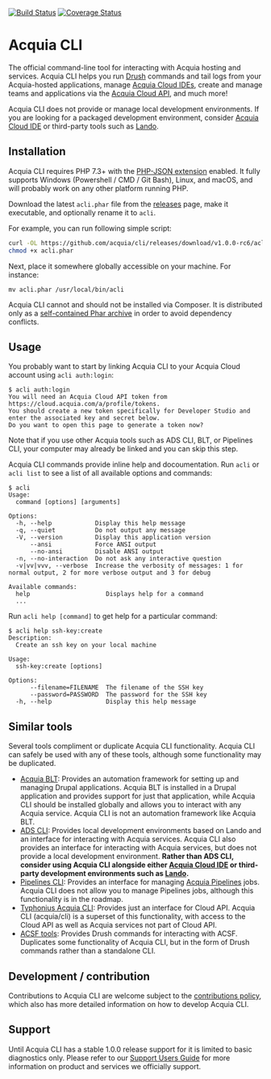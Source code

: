 [![Build Status](https://travis-ci.com/acquia/cli.svg?token=eFBAT6vQ9cqDh1Sed5Mw&branch=master)](https://travis-ci.com/acquia/cli) [![Coverage Status](https://coveralls.io/repos/github/acquia/cli/badge.svg?t=0iJBxN&service=github)](https://coveralls.io/github/acquia/cli)
# Acquia CLI

The official command-line tool for interacting with Acquia hosting and services. Acquia CLI helps you run [Drush](http://www.drush.org/) commands and tail logs from your Acquia-hosted applications, manage [Acquia Cloud IDEs](https://docs.acquia.com/dev-studio/ide/), create and manage teams and applications via the [Acquia Cloud API](https://cloudapi-docs.acquia.com/), and much more!

Acquia CLI does not provide or manage local development environments. If you are looking for a packaged development environment, consider [Acquia Cloud IDE](https://docs.acquia.com/dev-studio/ide/) or third-party tools such as [Lando](https://lando.dev/). 

## Installation

Acquia CLI requires PHP 7.3+ with the [PHP-JSON extension](https://www.php.net/manual/en/book.json.php) enabled. It fully supports Windows (Powershell / CMD / Git Bash), Linux, and macOS, and will probably work on any other platform running PHP. 

Download the latest `acli.phar` file from the [releases](https://github.com/acquia/cli/releases) page, make it executable, and optionally rename it to `acli`. 

For example, you can run following simple script:
```bash
curl -OL https://github.com/acquia/cli/releases/download/v1.0.0-rc6/acli.phar
chmod +x acli.phar
```

Next, place it somewhere globally accessible on your machine. For instance:
```
mv acli.phar /usr/local/bin/acli
```

Acquia CLI cannot and should not be installed via Composer. It is distributed only as a [self-contained Phar archive](https://www.php.net/manual/en/phar.using.intro.php) in order to avoid dependency conflicts.

## Usage

You probably want to start by linking Acquia CLI to your Acquia Cloud account using `acli auth:login`:
```console
$ acli auth:login
You will need an Acquia Cloud API token from https://cloud.acquia.com/a/profile/tokens.
You should create a new token specifically for Developer Studio and enter the associated key and secret below.
Do you want to open this page to generate a token now?
```

Note that if you use other Acquia tools such as ADS CLI, BLT, or Pipelines CLI, your computer may already be linked and you can skip this step.

Acquia CLI commands provide inline help and docoumentation. Run `acli` or `acli list` to see a list of all available options and commands:
```console
$ acli
Usage:
  command [options] [arguments]

Options:
  -h, --help            Display this help message
  -q, --quiet           Do not output any message
  -V, --version         Display this application version
      --ansi            Force ANSI output
      --no-ansi         Disable ANSI output
  -n, --no-interaction  Do not ask any interactive question
  -v|vv|vvv, --verbose  Increase the verbosity of messages: 1 for normal output, 2 for more verbose output and 3 for debug

Available commands:
  help                     Displays help for a command
  ...
```

Run `acli help [command]` to get help for a particular command:
```console
$ acli help ssh-key:create
Description:
  Create an ssh key on your local machine

Usage:
  ssh-key:create [options]

Options:
      --filename=FILENAME  The filename of the SSH key
      --password=PASSWORD  The password for the SSH key
  -h, --help               Display this help message

```

## Similar tools
Several tools compliment or duplicate Acquia CLI functionality. Acquia CLI can safely be used with any of these tools, although some functionality may be duplicated.
- [Acquia BLT](https://github.com/acquia/blt): Provides an automation framework for setting up and managing Drupal applications. Acquia BLT is installed in a Drupal application and provides support for just that application, while Acquia CLI should be installed globally and allows you to interact with any Acquia service. Acquia CLI is not an automation framework like Acquia BLT.
- [ADS CLI](https://docs.acquia.com/dev-studio/cli/): Provides local development environments based on Lando and an interface for interacting with Acquia services. Acquia CLI also provides an interface for interacting with Acquia services, but does not provide a local development environment. **Rather than ADS CLI, consider using Acquia CLI alongside either [Acquia Cloud IDE](https://docs.acquia.com/dev-studio/ide/) or third-party development environments such as [Lando](https://lando.dev/).**
- [Pipelines CLI](https://docs.acquia.com/acquia-cloud/develop/pipelines/cli/): Provides an interface for managing [Acquia Pipelines](https://docs.acquia.com/acquia-cloud/develop/pipelines) jobs. Acquia CLI does not allow you to manage Pipelines jobs, although this functionality is in the roadmap.
- [Typhonius Acquia CLI](https://github.com/typhonius/acquia_cli): Provides just an interface for Cloud API. Acquia CLI (acquia/cli) is a superset of this functionality, with access to the Cloud API as well as Acquia services not part of Cloud API.
- [ACSF tools](https://github.com/acquia/acsf-tools): Provides Drush commands for interacting with ACSF. Duplicates some functionality of Acquia CLI, but in the form of Drush commands rather than a standalone CLI.

## Development / contribution

Contributions to Acquia CLI are welcome subject to the [contributions policy](CONTRIBUTING.md), which also has more detailed information on how to develop Acquia CLI.

## Support

Until Acquia CLI has a stable 1.0.0 release support for it is limited to basic diagnostics only. Please refer to our
[Support Users Guide](https://docs.acquia.com/support/guide/) for more information on product and services
we officially support.
